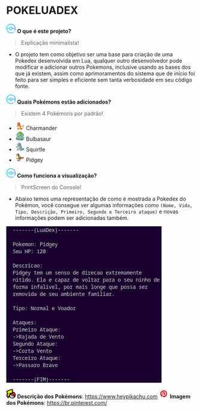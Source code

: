 # POKELUADEX

<img src='Images/pokebola.png' width='25'> **O que é este projeto?**
> Explicação minimalista!
- O projeto tem como objetivo ser uma base para criação de uma Pokedex desenvolvida em Lua, qualquer outro desenvolvedor pode modificar e adicionar outros Pokemons, inclusive usando as bases dos que já existem, assim como aprimoramentos do sistema que de início foi feito para ser simples e eficiente sem tanta verbosidade em seu código fonte.

<img src='Images/pokebola.png' width='25'> **Quais Pokémons estão adicionados?**
> Existem 4 Pokémons por padrão!
- <img src='Images/charmander.png' width='25'> Charmander
- <img src='Images/bulbasaur.png' width='25'> Bulbasaur
- <img src='Images/squirtle.png' width='25'> Squirtle
- <img src='Images/pidgey.png' width='25'> Pidgey

<img src='Images/pokebola.png' width='25'> **Como funciona a visualização?**
> PrintScreen do Console!
- Abaixo temos uma representação de como é mostrada a Pokedex do Pokémon, você consegue ver algumas informações como ``(Nome, Vida, Tipo, Descrição, Primeiro, Segundo e Terceiro ataque)`` e novas informações podem ser adicionadas também.

<img src='Images/Console.png' center=true>

<img src='Images/heyPikachu_logo.png' width='25'> **Descrição dos Pokémons**: https://www.heypikachu.com
<img src='Images/Pinterest_logo.png' width='25'> **Imagem dos Pokémons**: https://br.pinterest.com/
